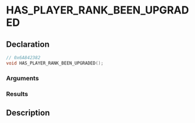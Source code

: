 # HAS_PLAYER_RANK_BEEN_UPGRADED

## Declaration
```cpp
// 0x6A842382
void HAS_PLAYER_RANK_BEEN_UPGRADED();
```

### Arguments

### Results

## Description
